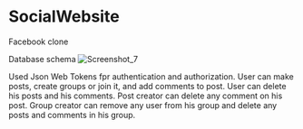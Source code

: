 # SocialWebsite
Facebook clone

Database schema
![Screenshot_7](https://github.com/Kurtana13/SocialWebsite/assets/71670083/21d5907f-748e-43e6-acc5-b74a3a325c6d)

Used Json Web Tokens fpr authentication and authorization.
User can make posts, create groups or join it, and add comments to post.
User can delete his posts and his comments.
Post creator can delete any comment on his post.
Group creator can remove any user from his group and delete any posts and comments in his group.
